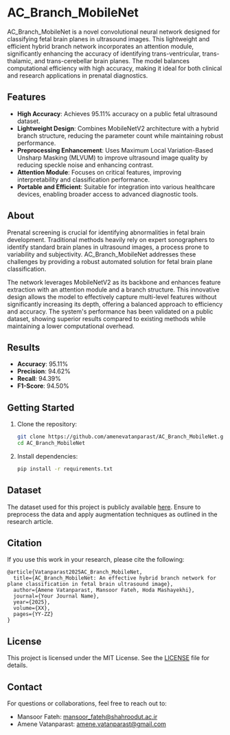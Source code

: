 # AC_Branch_MobileNet  

AC_Branch_MobileNet is a novel convolutional neural network designed for classifying fetal brain planes in ultrasound images. This lightweight and efficient hybrid branch network incorporates an attention module, significantly enhancing the accuracy of identifying trans-ventricular, trans-thalamic, and trans-cerebellar brain planes. The model balances computational efficiency with high accuracy, making it ideal for both clinical and research applications in prenatal diagnostics.  

## Features  
- **High Accuracy**: Achieves 95.11% accuracy on a public fetal ultrasound dataset.  
- **Lightweight Design**: Combines MobileNetV2 architecture with a hybrid branch structure, reducing the parameter count while maintaining robust performance.  
- **Preprocessing Enhancement**: Uses Maximum Local Variation-Based Unsharp Masking (MLVUM) to improve ultrasound image quality by reducing speckle noise and enhancing contrast.  
- **Attention Module**: Focuses on critical features, improving interpretability and classification performance.  
- **Portable and Efficient**: Suitable for integration into various healthcare devices, enabling broader access to advanced diagnostic tools.  

## About  

Prenatal screening is crucial for identifying abnormalities in fetal brain development. Traditional methods heavily rely on expert sonographers to identify standard brain planes in ultrasound images, a process prone to variability and subjectivity. AC_Branch_MobileNet addresses these challenges by providing a robust automated solution for fetal brain plane classification.  

The network leverages MobileNetV2 as its backbone and enhances feature extraction with an attention module and a branch structure. This innovative design allows the model to effectively capture multi-level features without significantly increasing its depth, offering a balanced approach to efficiency and accuracy. The system's performance has been validated on a public dataset, showing superior results compared to existing methods while maintaining a lower computational overhead.  

## Results  
- **Accuracy**: 95.11%  
- **Precision**: 94.62%  
- **Recall**: 94.39%  
- **F1-Score**: 94.50%  

## Getting Started  

1. Clone the repository:  
   ```bash  
   git clone https://github.com/amenevatanparast/AC_Branch_MobileNet.git  
   cd AC_Branch_MobileNet  
   ```  

2. Install dependencies:  
   ```bash  
   pip install -r requirements.txt  
   ```  


## Dataset  
The dataset used for this project is publicly available [here](https://zenodo.org/records/3904280). Ensure to preprocess the data and apply augmentation techniques as outlined in the research article.  

## Citation  
If you use this work in your research, please cite the following:  
```
@article{Vatanparast2025AC_Branch_MobileNet,
  title={AC_Branch_MobileNet: An effective hybrid branch network for plane classification in fetal brain ultrasound image},
  author={Amene Vatanparast, Mansoor Fateh, Hoda Mashayekhi},
  journal={Your Journal Name},
  year={2025},
  volume={XX},
  pages={YY-ZZ}
}
```  

## License  
This project is licensed under the MIT License. See the [LICENSE](LICENSE) file for details.  

## Contact  
For questions or collaborations, feel free to reach out to:  
- Mansoor Fateh: [mansoor_fateh@shahroodut.ac.ir](mailto:mansoor_fateh@shahroodut.ac.ir)  
- Amene Vatanparast: [amene.vatanparast@gmail.com](mailto:amene.vatanparast@gmail.com)  
